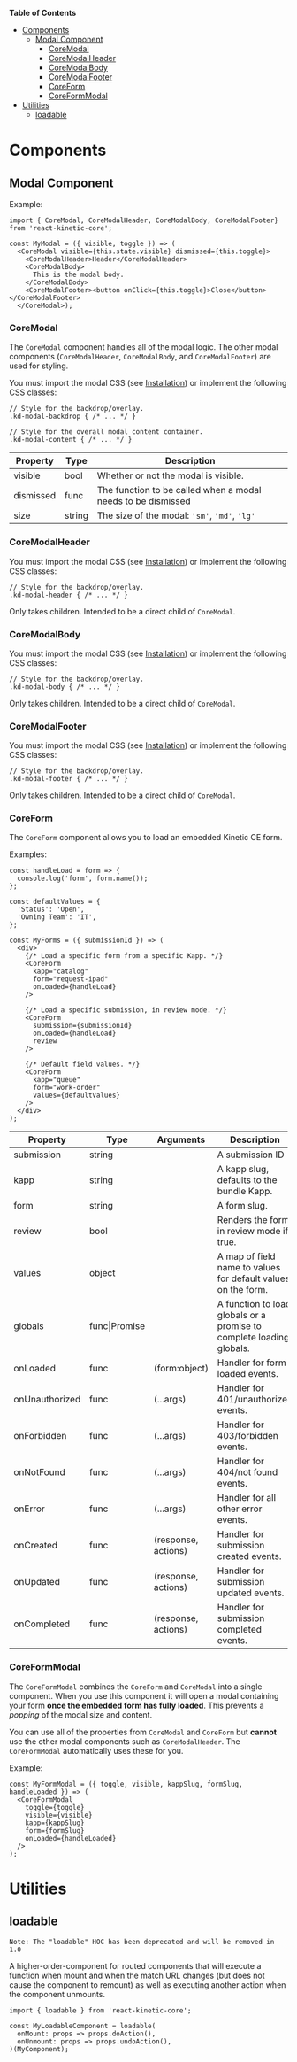 <!-- markdown-toc start - Don't edit this section. Run M-x markdown-toc-refresh-toc -->
**Table of Contents**

- [Components](#components)
    - [Modal Component](#modal-component)
        - [CoreModal](#coremodal)
        - [CoreModalHeader](#coremodalheader)
        - [CoreModalBody](#coremodalbody)
        - [CoreModalFooter](#coremodalfooter)
        - [CoreForm](#coreform)
        - [CoreFormModal](#coreformmodal)
- [Utilities](#utilities)
    - [loadable](#loadable)

<!-- markdown-toc end -->

# Components

## Modal Component

Example:
```
import { CoreModal, CoreModalHeader, CoreModalBody, CoreModalFooter} from 'react-kinetic-core';

const MyModal = ({ visible, toggle }) => (
  <CoreModal visible={this.state.visible} dismissed={this.toggle}>
    <CoreModalHeader>Header</CoreModalHeader>
    <CoreModalBody>
      This is the modal body.
    </CoreModalBody>
    <CoreModalFooter><button onClick={this.toggle}>Close</button></CoreModalFooter>
  </CoreModal>);
```

### CoreModal

The `CoreModal` component handles all of the modal logic. The other modal components (`CoreModalHeader`, `CoreModalBody`, and `CoreModalFooter`) are used for styling.

You must import the modal CSS (see [Installation](./README.md)) or implement the following CSS classes:

```
// Style for the backdrop/overlay.
.kd-modal-backdrop { /* ... */ }

// Style for the overall modal content container.
.kd-modal-content { /* ... */ }
```

| Property  | Type   | Description |
| --------- | ------ | ----------- |
| visible   | bool   | Whether or not the modal is visible. |
| dismissed | func   | The function to be called when a modal needs to be dismissed |
| size      | string | The size of the modal: `'sm'`, `'md'`, `'lg'` |

### CoreModalHeader

You must import the modal CSS (see [Installation](./README.md)) or implement the following CSS classes:

```
// Style for the backdrop/overlay.
.kd-modal-header { /* ... */ }
```
Only takes children. Intended to be a direct child of `CoreModal`.

### CoreModalBody

You must import the modal CSS (see [Installation](./README.md)) or implement the following CSS classes:

```
// Style for the backdrop/overlay.
.kd-modal-body { /* ... */ }
```

Only takes children. Intended to be a direct child of `CoreModal`.

### CoreModalFooter

You must import the modal CSS (see [Installation](./README.md)) or implement the following CSS classes:

```
// Style for the backdrop/overlay.
.kd-modal-footer { /* ... */ }
```

Only takes children. Intended to be a direct child of `CoreModal`.

### CoreForm

The `CoreForm` component allows you to load an embedded Kinetic CE form.

Examples:

```
const handleLoad = form => {
  console.log('form', form.name());
};

const defaultValues = {
  'Status': 'Open',
  'Owning Team': 'IT',
};

const MyForms = ({ submissionId }) => (
  <div>
    {/* Load a specific form from a specific Kapp. */}
    <CoreForm
      kapp="catalog"
      form="request-ipad"
      onLoaded={handleLoad}
    />
    
    {/* Load a specific submission, in review mode. */}
    <CoreForm
      submission={submissionId}
      onLoaded={handleLoad}
      review
    />
    
    {/* Default field values. */}
    <CoreForm
      kapp="queue"
      form="work-order"
      values={defaultValues}
    />
  </div>
);
```

| Property  | Type   | Arguments | Description |
| --------- | ------ | --------- | ----------- |
| submission | string |  | A submission ID |
| kapp | string  |   | A kapp slug, defaults to the bundle Kapp.  |
| form | string |   | A form slug. |
| review | bool |   | Renders the form in review mode if true. |
| values | object |   | A map of field name to values for default values on the form. |
| globals | func\|Promise |   | A function to load globals or a promise to complete loading globals. |
| onLoaded | func | (form:object) | Handler for form loaded events. |
| onUnauthorized  | func | (...args) | Handler for 401/unauthorized events. |
| onForbidden | func | (...args) | Handler for 403/forbidden events. | 
| onNotFound | func | (...args) | Handler for 404/not found events. |
| onError | func | (...args) | Handler for all other error events. |
| onCreated | func | (response, actions) | Handler for submission created events. |
| onUpdated | func | (response, actions) | Handler for submission updated events. |
| onCompleted | func | (response, actions) | Handler for submission completed events. |

### CoreFormModal

The `CoreFormModal` combines the `CoreForm` and `CoreModal` into a single component. When you use this component it will open a modal containing your form **once the embedded form has fully loaded**. This prevents a _popping_ of the modal size and content.

You can use all of the properties from `CoreModal` and `CoreForm` but **cannot** use the other modal components such as `CoreModalHeader`. The `CoreFormModal` automatically uses these for you.

Example:

```
const MyFormModal = ({ toggle, visible, kappSlug, formSlug, handleLoaded }) => (
  <CoreFormModal
    toggle={toggle}
    visible={visible}
    kapp={kappSlug}
    form={formSlug}
    onLoaded={handleLoaded}
  />
);
```

# Utilities

## loadable

```
Note: The "loadable" HOC has been deprecated and will be removed in 1.0
```

A higher-order-component for routed components that will execute a function when mount and when the match URL changes (but does not cause the component to remount) as well as executing another action when the component unmounts.

```
import { loadable } from 'react-kinetic-core';

const MyLoadableComponent = loadable(
  onMount: props => props.doAction(),
  onUnmount: props => props.undoAction(),
)(MyComponent);
```
